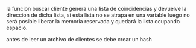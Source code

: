 la funcion buscar cliente genera una lista de coincidencias y devuelve la direccion de dicha lista, si esta lista no se atrapa en una variable luego no será posible liberar la memoria reservada y quedará la lista ocupando espacio.

antes de leer un archivo de clientes se debe crear un hash